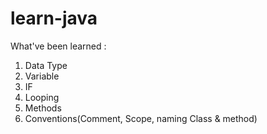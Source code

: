 # learn-java

What've been learned : 
1. Data Type
2. Variable
3. IF
4. Looping
5. Methods
6. Conventions(Comment, Scope, naming Class & method)
